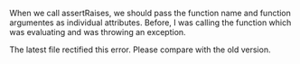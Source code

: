 When we call assertRaises, we should pass the function name and function argumentes as individual attributes. Before, I was calling the function which was evaluating and was throwing an exception. 

The latest file rectified this error. Please compare with the old version.
